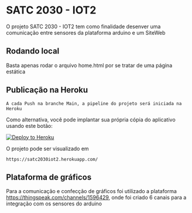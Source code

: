 # SATC 2030 - IOT2

O projeto SATC 2030 - IOT2 tem como finalidade desenver uma comunicação entre sensores da plataforma arduino e um SiteWeb

## Rodando local

Basta apenas rodar o arquivo home.html por se tratar de uma página estática


## Publicação na Heroku

```
A cada Push na branche Main, a pipeline do projeto será iniciada na Heroku
```

Como alternativa, você pode implantar sua própria cópia do aplicativo usando este botão:

[![Deploy to Heroku](https://www.herokucdn.com/deploy/button.png)](https://dashboard.heroku.com/apps/satc2030iot2/deploy/github)

O projeto pode ser visualizado em 

```
https://satc2030iot2.herokuapp.com/
```

## Plataforma de gráficos

Para a comunicação e confecção de gráficos foi utilizado a plataforma https://thingspeak.com/channels/1596429,
onde foi criado 6 canais para a integração com os sensores do arduino
